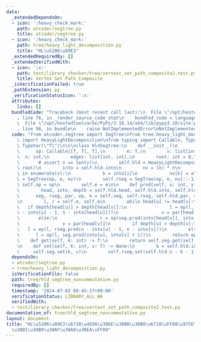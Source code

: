 ```yaml
---
data:
  _extendedDependsOn:
  - icon: ':heavy_check_mark:'
    path: atcoder/segtree.py
    title: atcoder/segtree.py
  - icon: ':heavy_check_mark:'
    path: tree/heavy_light_decomposition.py
    title: "HL\u5206\u89E3"
  _extendedRequiredBy: []
  _extendedVerifiedWith:
  - icon: ':x:'
    path: test/library_checker/tree/vertext_set_path_composite2.test.py
    title: Vertex Set Path Composite
  _isVerificationFailed: true
  _pathExtension: py
  _verificationStatusIcon: ':x:'
  attributes:
    links: []
  bundledCode: "Traceback (most recent call last):\n  File \"/opt/hostedtoolcache/PyPy/3.10.14/x64/lib/pypy3.10/site-packages/onlinejudge_verify/documentation/build.py\"\
    , line 76, in _render_source_code_stat\n    bundled_code = language.bundle(\n\
    \  File \"/opt/hostedtoolcache/PyPy/3.10.14/x64/lib/pypy3.10/site-packages/onlinejudge_verify/languages/python.py\"\
    , line 96, in bundle\n    raise NotImplementedError\nNotImplementedError\n"
  code: "from atcoder.segtree import SegTree\nfrom tree.heavy_light_decomposition\
    \ import HeavyLightDecomposition\nfrom typing import Callable, TypeVar\n\nT =\
    \ TypeVar(\"T\")\n\n\nclass HldSegtree:\n    def __init__(\n        self,\n  \
    \      op: Callable[[T, T], T],\n        e: T,\n        v: list[int],\n      \
    \  n: int,\n        edges: list[int, int],\n        root: int = 0,\n    ):\n \
    \       # assert n == len(v)\n        self.hld = HeavyLightDecomposition(n, edges,\
    \ root)\n        into = self.hld.into\n        nv = [e] * n\n        for i, a\
    \ in enumerate(v):\n            k = into[i]\n            nv[k] = a\n        self.seg\
    \ = SegTree(op, e, nv)\n        self.rseg = SegTree(op, e, nv[::-1])\n       \
    \ self.op = op\n        self.e = e\n\n    def prod(self, u: int, v: int) -> T:\n\
    \        head, into, depth = self.hld.head, self.hld.into, self.hld.depth\n  \
    \      seg, rseg, par, op, n = self.seg, self.rseg, self.hld.par, self.op, self.hld.n\n\
    \n        l, r = self.e, self.e\n        while head[u] != head[v]:\n         \
    \   if depth[head[u]] > depth[head[v]]:\n                l = op(l, rseg.prod(n\
    \ - into[u] - 1, n - into[head[u]]))\n                u = par[head[u]]\n     \
    \       else:\n                r = op(seg.prod(into[head[v]], into[v] + 1), r)\n\
    \                v = par[head[v]]\n        if depth[u] > depth[v]:\n         \
    \   l = op(l, rseg.prod(n - into[u] - 1, n - into[v]))\n        else:\n      \
    \      l = op(l, seg.prod(into[u], into[v] + 1))\n        return op(l, r)\n\n\
    \    def get(self, k: int) -> T:\n        return self.seg.get(self.hld.into[k])\n\
    \n    def set(self, k: int, v: T) -> None:\n        k = self.hld.into[k]\n   \
    \     self.seg.set(k, v)\n        self.rseg.set(self.hld.n - k - 1, v)\n"
  dependsOn:
  - atcoder/segtree.py
  - tree/heavy_light_decomposition.py
  isVerificationFile: false
  path: tree/hld_segtree_noncommutative.py
  requiredBy: []
  timestamp: '2024-07-02 08:45:17+09:00'
  verificationStatus: LIBRARY_ALL_WA
  verifiedWith:
  - test/library_checker/tree/vertext_set_path_composite2.test.py
documentation_of: tree/hld_segtree_noncommutative.py
layout: document
title: "HL\u5206\u89E3\u6728\u4E0A\u306E\u30BB\u30B0\u6728\uFF08\u975E\u53EF\u63DB\
  \u30D1\u30B9\u30AF\u30A8\u30EA\uFF09"
---
```


